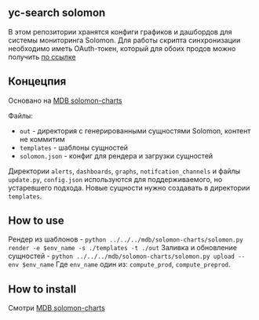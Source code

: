 ## yc-search solomon

В этом репозитории хранятся конфиги графиков и дашбордов для системы мониторинга Solomon.
Для работы скрипта синхронизации необходимо иметь OAuth-токен, который для обоих продов можно получить [по ссылке](https://oauth.yandex-team.ru/authorize?response_type=token&client_id=1c0c37b3488143ff8ce570adb66b9dfa)

## Концецпия

Основано на [MDB solomon-charts](https://a.yandex-team.ru/arc/trunk/arcadia/cloud/mdb/solomon-charts)

Файлы:
- `out` - директория с генерированными сущностями Solomon, контент не коммитим
- `templates` - шаблоны сущностей
- `solomon.json` - конфиг для рендера и загрузки сущностей

Директории `alerts`, `dashboards`, `graphs`, `notifcation_channels` и файлы `update.py`, `config.json` используются для поддерживаемого, но устаревшего подхода. Новые сущности нужно создавать в директории `templates`.

## How to use

Рендер из шаблонов - `python ../../../mdb/solomon-charts/solomon.py render -e $env_name -s ./templates -t ./out`
Заливка и обновление сущностей - `python ../../../mdb/solomon-charts/solomon.py upload --env $env_name`
Где `env_name` один из: `compute_prod`, `compute_preprod`.

## How to install

Смотри [MDB solomon-charts](https://a.yandex-team.ru/arc/trunk/arcadia/cloud/mdb/solomon-charts)
